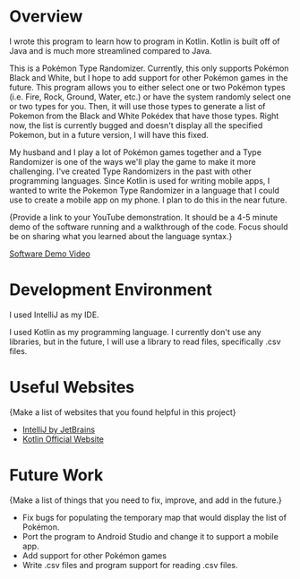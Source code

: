 # Overview

I wrote this program to learn how to program in Kotlin. Kotlin is built off of Java and is much more streamlined compared to Java.

This is a Pokémon Type Randomizer. Currently, this only supports Pokémon Black and White, but I hope to add support for other Pokémon games in the future. This program allows you to either select one or two Pokémon types (i.e. Fire, Rock, Ground, Water, etc.) or have the system randomly select one or two types for you. Then, it will use those types to generate a list of Pokemon from the Black and White Pokédex that have those types. Right now, the list is currently bugged and doesn't display all the specified Pokemon, but in a future version, I will have this fixed.

My husband and I play a lot of Pokémon games together and a Type Randomizer is one of the ways we'll play the game to make it more challenging. I've created Type Randomizers in the past with other programming languages. Since Kotlin is used for writing mobile apps, I wanted to write the Pokemon Type Randomizer in a language that I could use to create a mobile app on my phone. I plan to do this in the near future.

{Provide a link to your YouTube demonstration.  It should be a 4-5 minute demo of the software running and a walkthrough of the code.  Focus should be on sharing what you learned about the language syntax.}

[Software Demo Video](http://youtube.link.goes.here)

# Development Environment

I used IntelliJ as my IDE. 

I used Kotlin as my programming language. I currently don't use any libraries, but in the future, I will use a library to read files, specifically .csv files.

# Useful Websites

{Make a list of websites that you found helpful in this project}
* [IntelliJ by JetBrains](https://www.jetbrains.com/idea/)
* [Kotlin Official Website](https://kotlinlang.org/)

# Future Work

{Make a list of things that you need to fix, improve, and add in the future.}
* Fix bugs for populating the temporary map that would display the list of Pokémon.
* Port the program to Android Studio and change it to support a mobile app.
* Add support for other Pokémon games
* Write .csv files and program support for reading .csv files.